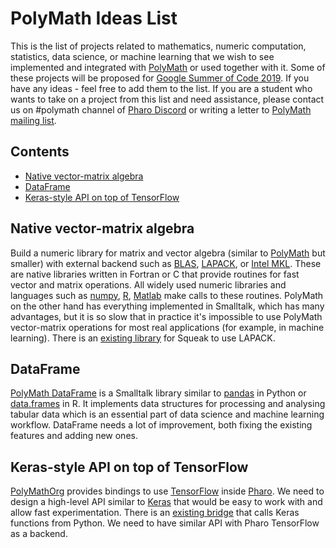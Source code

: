 # PolyMath Ideas List

This is the list of projects related to mathematics, numeric computation, statistics, data science, or machine learning that we wish to see implemented and integrated with [PolyMath](https://github.com/PolyMathOrg/PolyMath) or used together with it. Some of these projects will be proposed for [Google Summer of Code 2019](https://developers.google.com/open-source/gsoc/timeline). If you have any ideas - feel free to add them to the list. If you are a student who wants to take on a project from this list and need assistance, please contact us on #polymath channel of [Pharo Discord](https://pharo.org/community) or writing a letter to [PolyMath mailing list](http://groups.google.com/group/polymath-project).

## Contents
- [Native vector-matrix algebra](#native-vector-matrix-algebra)
- [DataFrame](#dataframe)
- [Keras-style API on top of TensorFlow](#keras-style-api-on-top-of-tensorflow)

## Native vector-matrix algebra

Build a numeric library for matrix and vector algebra (similar to [PolyMath](https://github.com/PolyMathOrg/PolyMath) but smaller) with external backend such as  [BLAS](http://www.netlib.org/blas/), [LAPACK](http://www.netlib.org/lapack/), or [Intel MKL](https://software.intel.com/en-us/mkl). These are native libraries written in Fortran or C that provide routines for fast vector and matrix operations. All widely used numeric libraries and languages such as [numpy](http://www.numpy.org/), [R](https://www.r-project.org/), [Matlab](https://www.mathworks.com/products/matlab.html) make calls to these routines. PolyMath on the other hand has everything implemented in Smalltalk, which has many advantages, but it is so slow that in practice it's impossible to use PolyMath vector-matrix operations for most real applications (for example, in machine learning). There is an [existing library](http://www.squeaksource.com/Smallapack.html) for Squeak to use LAPACK.

## DataFrame

[PolyMath DataFrame](https://github.com/PolyMathOrg/DataFrame) is a Smalltalk library similar to [pandas](https://pandas.pydata.org/) in Python or [data.frames](https://www.rdocumentation.org/packages/base/versions/3.5.1/topics/data.frame) in R. It implements data structures for processing and analysing tabular data which is an essential part of data science and machine learning workflow. DataFrame needs a lot of improvement, both fixing the existing features and adding new ones.

## Keras-style API on top of TensorFlow

[PolyMathOrg](https://github.com/PolyMathOrg/libtensorflow-pharo-bindings) provides bindings to use [TensorFlow](https://www.tensorflow.org/) inside [Pharo](https://pharo.org/). We need to design a high-level API similar to [Keras](https://keras.io/) that would be easy to work with and allow fast experimentation. There is an [existing bridge](https://github.com/ObjectProfile/KerasWrapper) that calls Keras functions from Python. We need to have similar API with Pharo TensorFlow as a backend.
